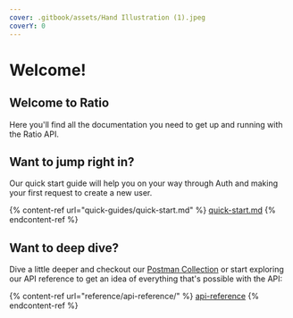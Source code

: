 ```yaml
---
cover: .gitbook/assets/Hand Illustration (1).jpeg
coverY: 0
---
```


# Welcome!

## Welcome to Ratio

Here you'll find all the documentation you need to get up and running with the Ratio API.

## Want to jump right in?

Our quick start guide will help you on your way through Auth and making your first request to create a new user.

{% content-ref url="quick-guides/quick-start.md" %}
[quick-start.md](quick-guides/quick-start.md)
{% endcontent-ref %}

## Want to deep dive?

Dive a little deeper and checkout our [Postman Collection](https://www.postman.com/ratiodotme/workspace/ratio-public-workspace) or start exploring our API reference to get an idea of everything that's possible with the API:

{% content-ref url="reference/api-reference/" %}
[api-reference](reference/api-reference/)
{% endcontent-ref %}
